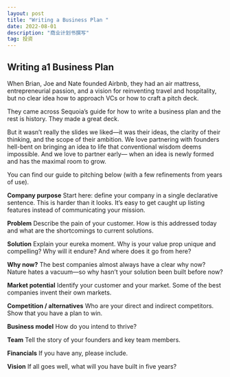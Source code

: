 ```yaml
---
layout: post
title: "Writing a Business Plan "
date: 2022-08-01
description: "商业计划书撰写"
tag: 投资  
---    
```


##  Writing a1 Business Plan  

When Brian, Joe and Nate founded Airbnb, they had an air mattress, entrepreneurial passion, and a vision for reinventing travel and hospitality, but no clear idea how to approach VCs or how to craft a pitch deck.

They came across Sequoia’s guide for how to write a business plan and the rest is history. They made a great deck.

But it wasn’t really the slides we liked—it was their ideas, the clarity of their thinking, and the scope of their ambition. We love partnering with founders hell-bent on bringing an idea to life that conventional wisdom deems impossible. And we love to partner early— when an idea is newly formed and has the maximal room to grow.

You can find our guide to pitching below (with a few refinements from years of use).

**Company purpose** Start here: define your company in a single declarative sentence. This is harder than it looks. It’s easy to get caught up listing features instead of communicating your mission.

**Problem** Describe the pain of your customer. How is this addressed today and what are the shortcomings to current solutions.

**Solution** Explain your eureka moment. Why is your value prop unique and compelling? Why will it endure? And where does it go from here?

**Why now?** The best companies almost always have a clear why now? Nature hates a vacuum—so why hasn’t your solution been built before now?

**Market potential** Identify your customer and your market. Some of the best companies invent their own markets.

**Competition / alternatives** Who are your direct and indirect competitors. Show that you have a plan to win.

**Business model** How do you intend to thrive?

**Team** Tell the story of your founders and key team members.

**Financials** If you have any, please include.

**Vision** If all goes well, what will you have built in five years?